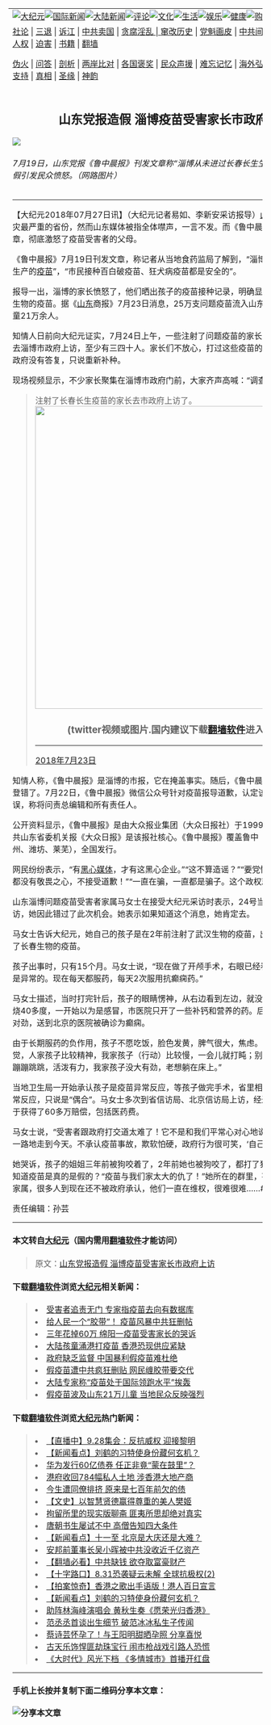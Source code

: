 <a name="1" id="1" target="_blank"></a><span id="1"></span>
<table border="0"><tr><td colspan="2" VALIGN=TOP><a href="https://github.com/asdfgt5/djy/blob/master/gb/nsc413.md#1"><img src="https://raw.githubusercontent.com/asdfgt5/1/master/t/djy/1.jpg" title="大纪元"></a><a href="https://github.com/asdfgt5/djy/blob/master/gb/n24hr.md#1"><img src="https://raw.githubusercontent.com/asdfgt5/1/master/t/djy/3.jpg" title="国际新闻"></a><a href="https://github.com/asdfgt5/djy/blob/master/gb/nsc413.md#1"><img src="https://raw.githubusercontent.com/asdfgt5/1/master/t/djy/4.jpg" title="大陆新闻"></a><a href="https://github.com/asdfgt5/djy/blob/master/gb/news392.md#1"><img src="https://raw.githubusercontent.com/asdfgt5/1/master/t/djy/5.jpg" title="评论"></a><a href="https://github.com/asdfgt5/djy/blob/master/gb/news2007.md#1"><img src="https://raw.githubusercontent.com/asdfgt5/1/master/t/djy/6.jpg" title="文化"></a><a href="https://github.com/asdfgt5/djy/blob/master/gb/news2008.md#1"><img src="https://raw.githubusercontent.com/asdfgt5/1/master/t/djy/7.jpg" title="生活"></a><a href="https://github.com/asdfgt5/djy/blob/master/gb/ncyule.md#1"><img src="https://raw.githubusercontent.com/asdfgt5/1/master/t/djy/8.jpg" title="娱乐"></a><a href="https://github.com/asdfgt5/djy/blob/master/gb/nsc1002.md#1"><img src="https://raw.githubusercontent.com/asdfgt5/1/master/t/djy/9.jpg" title="健康"><a href="https://www.youlucky.com"><img src="https://raw.githubusercontent.com/asdfgt5/1/master/t/djy/10.jpg" title="购物"></a><a href="https://www.supportepoch.org/donation?utm_medium=epochtimes&utm_source=referral&utm_campaign=donate_button_djyhomepage"><img src="https://raw.githubusercontent.com/asdfgt5/1/master/t/djy/12.jpg" title="捐款"></a></td></tr>
<tr><td colspan="2" VALIGN=TOP><a target="_blank" href="https://git.io/fjCRf">社论</a> | <a target="_blank" href="https://github.com/asdfgt5/djy/blob/master/gb/nf5657.md#1">三退</a> | <a target="_blank" href="https://github.com/asdfgt5/djy/blob/master/gb/nf6123.md#1">诉江</a> | <a target="_blank" href="https://github.com/asdfgt5/djy/blob/master/gb/nf1176117.md#1">中共卖国</a> | <a target="_blank" href="https://github.com/asdfgt5/djy/blob/master/gb/nf5773.md#1">贪腐淫乱 | <a target="_blank" href="https://github.com/asdfgt5/djy/blob/master/gb/nf1176115.md#1">窜改历史</a> | <a target="_blank" href="https://github.com/asdfgt5/djy/blob/master/gb/nf1176107.md#1">党魁画皮</a> | <a target="_blank" href="https://github.com/asdfgt5/djy/blob/master/gb/nf1320400.md#1">中共间谍</a> | <a target="_blank" href="https://github.com/asdfgt5/djy/blob/master/gb/nf1176114.md#1">破坏传统</a> | <a target="_blank" href="https://github.com/asdfgt5/djy/blob/master/gb/nf5287.md#1">恶贯满盈</a> | <a target="_blank" href="https://github.com/asdfgt5/djy/blob/master/gb/ncid278.md#1">人权</a> | <a target="_blank" href="https://github.com/asdfgt5/djy/blob/master/gb/nf1176111.md#1">迫害</a> | <a target="_blank" href="https://github.com/asdfgt5/djy/blob/master/gb/nf1235328.md#1">书籍</a> | <a target="_blank" href="https://github.com/asdfgt5/fq/blob/master/README.md?zsrh#1">翻墙</a></p><p><a target="_blank" href="https://github.com/asdfgt5/djy/blob/master/gb/nf5562.md#1">伪火</a> | <a target="_blank" href="https://github.com/asdfgt5/djy/blob/master/gb/nf4378.md#1">问答</a> | <a target="_blank" href="https://github.com/asdfgt5/djy/blob/master/gb/nf5792.md#1">剖析</a> | <a target="_blank" href="https://github.com/asdfgt5/djy/blob/master/gb/nf5735.md#1">两岸比对</a> | <a target="_blank" href="https://github.com/asdfgt5/djy/blob/master/gb/nf6119.md#1">各国褒奖</a> | <a target="_blank" href="https://github.com/asdfgt5/djy/blob/master/gb/nf6120.md#1">民众声援</a> | <a target="_blank" href="https://github.com/asdfgt5/djy/blob/master/gb/nf1188594.md#1">难忘记忆</a> | <a target="_blank" href="https://github.com/asdfgt5/djy/blob/master/gb/nf3180.md#1">海外弘传</a> | <a target="_blank" href="https://github.com/asdfgt5/djy/blob/master/gb/nf5410.md#1">万人上访</a> | <a target="_blank" href="https://github.com/asdfgt5/ntdtv/blob/master/gb/prog1530_1.md#1">和平抗议</a> | <a target="_blank" href="https://github.com/asdfgt5/djy/blob/master/gb/nf4386.md#1">支持</a> | <a target="_blank" href="https://github.com/asdfgt5/djy/blob/master/gb/nf4389.md#1">真相</a> | <a target="_blank" href="https://github.com/asdfgt5/djy/blob/master/gb/nf5790.md#1">圣缘</a> | <a target="_blank" href="https://github.com/asdfgt5/djy/blob/master/gb/nf4786.md#1">神韵</a></td></tr>
<tr><td VALIGN=TOP width="626"><h2 align=center>山东党报造假 淄博疫苗受害家长市政府上访</h2>
<img src="http://i.epochtimes.com/assets/uploads/2018/07/006pGX6ely1ftjeugu38vj30zk0p77c2.jpg" />
<h6>7月19日，山东党报《鲁中晨报》刊发文章称“淄博从未进过长春长生生产的疫苗”，公然造假引发民众愤怒。（网路图片）
</h6>
<hr>
<p>【大纪元2018年07月27日讯】（大纪元记者易如、李新安采访报导）<a href="https://github.com/asdfgt5/djy/blob/master/gb/tag/%E5%B1%B1%E4%B8%9C.md">山东</a>是问题<a href="https://github.com/asdfgt5/djy/blob/master/gb/tag/%E7%96%AB%E8%8B%97.md">疫苗</a>的受灾最严重的省份，然而山东媒体被指全体噤声，一言不发。而《鲁中晨报》一篇<a href="https://github.com/asdfgt5/djy/blob/master/gb/tag/%E9%80%A0%E5%81%87.md">造假</a>的文章，彻底激怒了疫苗受害者的父母。</p>
<p>《鲁中晨报》7月19日刊发文章，称记者从当地食药监局了解到，“淄博从未进过长春长生生产的<a href="https://github.com/asdfgt5/djy/blob/master/gb/tag/%E7%96%AB%E8%8B%97.md">疫苗</a>”，“市民接种百白破疫苗、狂犬病疫苗都是安全的”。</p>
<p>报导一出，淄博的家长愤怒了，他们晒出孩子的疫苗接种记录，明确显示，孩子接种了长生生物的疫苗。据《<a href="https://github.com/asdfgt5/djy/blob/master/gb/tag/%E5%B1%B1%E4%B8%9C.md">山东</a>商报》7月23日消息，25万支问题疫苗流入山东淄博等8市，涉及儿童21万余人。</p>
<p>知情人日前向大纪元证实，7月24日上午，一些注射了问题疫苗的家长拿着孩子的接种本，去淄博市政府上访，至少有三四十人。家长们不放心，打过这些疫苗的孩子应该怎么办？但政府没有答复，只说重新补种。</p>
<p>现场视频显示，不少家长聚集在淄博市政府门前，大家齐声高喊：“调查！调查！……”</p>
</p>
<blockquote class="twitter-tweet" data-lang="zh-cn">
<p dir="ltr" lang="zh">注射了长春长生疫苗的家长去市政府上访了。 <a href="https://t.co/p4KV0rZGuR"></a><img width="600" src="https://raw.githubusercontent.com/asdfgt5/1/master/t/ntdtv/twitter.jpg" ><h3 align=center>(twitter视频或图片.国内建议下载<a href="https://git.io/JesJV">翻墙软件</a>进入原文观看)</h3><hr><a href="p4KV0rZGuR</a></p>
<p>— 中国爆料革命全球协调中心冤假错案曝光台(推特) (@king19890604) <a href="https://twitter.com/king19890604/status/1021433285501702144?ref_src=twsrc%5Etfw">2018年7月23日</a></p></blockquote>
<p><a async src="https://platform.twitter.com/widgets.js" charset="utf-8"></a>
<p>知情人称，《鲁中晨报》是淄博的市报，它在掩盖事实。随后，《鲁中晨报》改口称他们当时登错了。7月22日，《鲁中晨报》微信公众号针对疫苗报导道歉，认定该信息不实、报道有误，称将问责总编辑和所有责任人。</p>
<p>公开资料显示，《鲁中晨报》是由大众报业集团（大众日报社）于1999年7月1日创办，中共山东省委机关报《大众日报》是该报社核心。《鲁中晨报》覆盖鲁中（淄博、东营、滨州、潍坊、莱芜），全国发行。</p>
<p>网民纷纷表示，“有<a href="https://github.com/asdfgt5/djy/blob/master/gb/tag/%E9%BB%91%E5%BF%83%E5%AA%92%E4%BD%93.md">黑心媒体</a>，才有这黑心企业。”“这不算造谣？”“要党性没人性！”“对生命都没有敬畏之心，不接受道歉！”“一直在骗，一直都是骗子。这个政权就是骗子。”</p>
<p>山东淄博问题疫苗受害者家属马女士在接受大纪元采访时表示，24号当天，没有人约她去上访，她因此错过了此次机会。她表示如果知道这个消息，她肯定去。</p>
<p>马女士告诉大纪元，她自己的孩子是在2年前注射了武汉生物的疫苗，出事前一个月还注射了长春生物的疫苗。</p>
<p>孩子出事时，只有15个月。马女士说，“现在做了开颅手术，右眼已经看不到了，脑电图还是异常的。现在每天都服药，每天2次服用抗癫痫药。”</p>
<p>马女士描述，当时打完针后，孩子的眼睛愣神，从右边看到左边，就没意识了。当天晚上发烧40多度，一开始以为是感冒，市医院只开了一些补钙和营养的药。后来发现孩子越来越不对劲，送到北京的医院被确诊为癫痫。</p>
<p>由于长期服药的负作用，孩子不愿吃饭，脸色发黄，脾气很大，焦虑。“喝了那个药容易睡觉，人家孩子比较精神，我家孩子（行动）比较慢，一会儿就打盹；别的孩子都喜欢跳啊，蹦蹦跳跳，活泼有力，我家孩子没大有劲，老想躺在床上。”</p>
<p>当地卫生局一开始承认孩子是疫苗异常反应，等孩子做完手术，省里相关部门又不承认是异常反应，只说是“偶合”。马女士多次到省信访局、北京信访局上访，经过很多周折，孩子终于获得了60多万赔偿，包括医药费。</p>
<p>马女士说，“受害者跟政府打交道太难了！它不是和我们平常心对心地说话，都是哭一路抹一路地走到今天。不承认疫苗事故，欺软怕硬，政府行为很可笑，‘自己打自己嘴巴’。”</p>
<p>她哭诉，孩子的姐姐三年前被狗咬着了，2年前她也被狗咬了，都打了狂犬疫苗，现在也不知道疫苗是真的是假的？“疫苗与我们家太大的仇了！”她所在的群里，有四百多疫苗受害者家属，很多人到现在还不被政府承认，他们一直在维权，很难很难……#</p>
<p>责任编辑：孙芸</p>
<hr>

#### 本文转自<a href="http://www.epochtimes.com">大纪元</a>（国内需用<a href="https://git.io/JesJV">翻墙软件</a>才能访问）
> 原文：<a href="http://www.epochtimes.com/gb/18/7/26/n10593066.htm">山东党报造假 淄博疫苗受害家长市政府上访</a>
#### 下载<a href="https://git.io/JesJV">翻墙软件</a>浏览<a href="http://www.epochtimes.com">大纪元</a>相关新闻：
> <li><a href="http://www.epochtimes.com/gb/18/7/26/n10590741.htm">受害者追责无门 专家指疫苗去向有数据库</a></li>
> <li><a href="http://www.epochtimes.com/gb/18/7/26/n10591305.htm">给人民一个“胶带”！ 疫苗风暴中共狂删帖</a></li>
> <li><a href="http://www.epochtimes.com/gb/18/7/25/n10589538.htm">三年花掉60万 绵阳一疫苗受害家长的哭诉</a></li>
> <li><a href="http://www.epochtimes.com/gb/18/7/26/n10590469.htm">大陆孩童涌港打疫苗 香港恐现供应紧缺</a></li>
> <li><a href="http://www.epochtimes.com/gb/18/7/26/n10590731.htm">政府缺乏监督 中国暴利假疫苗难杜绝</a></li>
> <li><a href="http://www.epochtimes.com/gb/18/7/26/n10590560.htm">假疫苗遭中共疯狂删贴 网民缠胶带要交代</a></li>
> <li><a href="http://www.epochtimes.com/gb/18/7/25/n10590277.htm">大陆专家称“疫苗处于国际领跑水平”挨轰</a></li>
> <li><a href="https://github.com/asdfgt5/djy/blob/master/gb/18/7/24/n10585738.md">假疫苗波及山东21万儿童 当地民众反映强烈</a></li>

#### 下载<a href="https://git.io/JesJV">翻墙软件</a>浏览<a href="http://www.epochtimes.com">大纪元</a>热门新闻：
> <li><a href="http://www.epochtimes.com/gb/19/9/24/n11544233.htm">【直播中】9.28集会：反抗威权 迎接黎明</a></li>
> <li><a href="http://www.epochtimes.com/gb/19/9/27/n11551223.htm">【新闻看点】刘鹤的习特使身份藏何玄机？</a></li>
> <li><a href="http://www.epochtimes.com/gb/19/9/27/n11551310.htm">华为发行60亿债券 任正非竟“蒙在鼓里”？</a></li>
> <li><a href="http://www.epochtimes.com/gb/19/9/27/n11551088.htm">港府收回784幅私人土地 涉香港大地产商</a></li>
> <li><a href="http://www.epochtimes.com/gb/15/9/3/n4519621.htm">今生遭同僚排挤 原来是七百年前欠的债</a></li>
> <li><a href="http://www.epochtimes.com/gb/19/9/22/n11539138.htm">【文史】以智慧贤德赢得尊重的美人樊姬</a></li>
> <li><a href="http://www.epochtimes.com/gb/19/9/22/n11539196.htm">拘留所里的现实版聊斋 匪夷所思却绝对真实</a></li>
> <li><a href="http://www.epochtimes.com/gb/19/9/20/n11534314.htm">唐朝书生屡试不中 高僧告知四大条件</a></li>
> <li><a href="http://www.epochtimes.com/gb/19/9/26/n11548856.htm">【新闻看点】十一至 北京是大庆还是大难？</a></li>
> <li><a href="http://www.epochtimes.com/gb/19/9/26/n11547317.htm">安邦前董事长吴小晖被中共没收近千亿资产</a></li>
> <li><a href="http://www.epochtimes.com/gb/19/9/25/n11546931.htm">【翻墙必看】中共缺钱 欲夺取富豪财产</a></li>
> <li><a href="http://www.epochtimes.com/gb/19/9/27/n11549319.htm">【十字路口】8.31恐袭疑云未解 全球抗极权(2)</a></li>
> <li><a href="http://www.epochtimes.com/gb/19/9/26/n11547040.htm">【拍案惊奇】香港之歌出手语版！港人百日宣言</a></li>
> <li><a href="http://www.epochtimes.com/gb/19/9/27/n11551223.htm">【新闻看点】刘鹤的习特使身份藏何玄机？</a></li>
> <li><a href="http://www.epochtimes.com/gb/19/9/23/n11541692.htm">助阵林海峰演唱会 黄秋生奏《愿荣光归香港》</a></li>
> <li><a href="http://www.epochtimes.com/gb/19/9/27/n11551445.htm">范丞丞首谈出生细节 破范冰冰私生子传闻</a></li>
> <li><a href="http://www.epochtimes.com/gb/19/9/26/n11547898.htm">蔡诗芸怀孕了！与王阳明甜晒孕照 分享喜悦</a></li>
> <li><a href="http://www.epochtimes.com/gb/19/9/25/n11546599.htm">古天乐饰悍匪劫珠宝行 闹市枪战戏引路人恐慌</a></li>
> <li><a href="http://www.epochtimes.com/gb/19/9/26/n11548085.htm">《大时代》风光下档 《多情城市》首播开红盘</a></li>
<hr>

#### 手机上长按并复制下面二维码分享本文章：<br><br><img src="http://www.hehaibao.com/qr/index.php?m=1&e=L&p=10&t=&d=https://github.com/asdfgt5/djy/blob/master/gb/18/7/26/n10593066.md%231" title="分享本文章"></td><td VALIGN=TOP><a href="https://github.com/asdfgt5/djy/blob/master/gb/16/1/21/n4622075.md?dfh#1" target="_blank"><img src="https://raw.githubusercontent.com/asdfgt5/djy/master/gb/300/wei-f1.jpg" title="中共的伪火骗局"  alt="中共的伪火骗局"></a><br><a href="https://github.com/asdfgt5/yh/blob/master/README.md?dfh#1" target="_blank"><img src="https://raw.githubusercontent.com/asdfgt5/djy/master/gb/300/yong-h.jpg" title="永恒的见证"  alt="永恒的见证"></a><br><a href="https://github.com/asdfgt5/djy/blob/master/gb/13/9/29/n3974789.md?dfh#1" target="_blank"><img src="https://raw.githubusercontent.com/asdfgt5/djy/master/gb/300/shang-lnz.jpg" title="善良女子被中共投男牢"  alt="善良女子被中共投男牢"></a><br><a href="https://github.com/asdfgt5/djy/blob/master/gb/16/3/16/n4663449.md?dfh#1" target="_blank"><img src="https://raw.githubusercontent.com/asdfgt5/djy/master/gb/300/huo-z3.jpg" title="警卫目击活摘器官"  alt="警卫目击活摘器官"></a><br><a href="https://github.com/asdfgt5/djy/blob/master/gb/16/8/7/n8177641.md?dfh#1" target="_blank"><img src="https://raw.githubusercontent.com/asdfgt5/djy/master/gb/300/huo-z4.jpg" title="证人描述活摘恐怖"  alt="证人描述活摘恐怖"></a><br><a href="https://github.com/asdfgt5/djy/blob/master/gb/10/4/19/n2881569.md?dfh#1" target="_blank"><img src="https://raw.githubusercontent.com/asdfgt5/djy/master/gb/300/huo-z1.jpg" title="揭开活摘器官黑幕"  alt="揭开活摘器官黑幕"></a><br><a href="https://github.com/asdfgt5/djy/blob/master/gb/10/11/7/n3077476.md?dfh#1" target="_blank"><img src="https://raw.githubusercontent.com/asdfgt5/djy/master/gb/300/ma-ks.jpg" title="马克思的成魔之路"  alt="马克思的成魔之路"></a><br><a href="https://github.com/asdfgt5/djy/blob/master/gb/14/6/9/n4173977.md?dfh#1" target="_blank"><img src="https://raw.githubusercontent.com/asdfgt5/djy/master/gb/300/chang-zs.jpg" title="藏字石 蕴天机"  alt="藏字石 蕴天机"></a><br><a href="https://github.com/asdfgt5/djy/blob/master/gb/18/5/10/n10381511.md?dfh#1" target="_blank"><img src="https://raw.githubusercontent.com/asdfgt5/djy/master/gb/300/st1.jpg" title="关注3亿人三退"  alt="关注3亿人三退"></a><br><a href="https://github.com/asdfgt5/djy/blob/master/gb/18/3/21/n10237682.md?dfh#1" target="_blank"><img src="https://raw.githubusercontent.com/asdfgt5/djy/master/gb/300/jie-t.jpg" title="解体中共复兴中华"  alt="解体中共复兴中华"></a><br><a href="https://github.com/asdfgt5/djy/blob/master/gb/9/2/9/n2422991.md?dfh#1" target="_blank"><img src="https://raw.githubusercontent.com/asdfgt5/djy/master/gb/300/gao-zs.jpg" title="中共迫害良心律师"  alt="中共迫害良心律师"></a><br><a href="https://github.com/asdfgt5/djy/blob/master/gb/18/12/9/n10900044.md?dfh#1" target="_blank"><img src="https://raw.githubusercontent.com/asdfgt5/djy/master/gb/300/sj1.jpg" title="303万人举报江泽民"  alt="303万人举报江泽民"></a><br><a href="https://github.com/asdfgt5/djy/blob/master/gb/18/8/28/n10672014.md?dfh#1" target="_blank"><img src="https://raw.githubusercontent.com/asdfgt5/djy/master/gb/300/sj2.jpg" title="这些官员为何起诉江泽民"  alt="这些官员为何起诉江泽民"></a><br><a href="https://github.com/asdfgt5/djy/blob/master/gb/8/12/18/n2367165.md?dfh#1" target="_blank"><img src="https://raw.githubusercontent.com/asdfgt5/djy/master/gb/300/liangan.jpg" title="海峡两岸的强烈对比"  alt="海峡两岸的强烈对比"></a><br><a href="https://github.com/asdfgt5/djy/blob/master/gb/15/5/5/n4427238.md?dfh#1" target="_blank"><img src="https://raw.githubusercontent.com/asdfgt5/djy/master/gb/300/jia-ndzl.jpg" title="加拿大总理的贺信"  alt="加拿大总理的贺信"></a><br><a href="https://github.com/asdfgt5/djy/blob/master/gb/11/6/17/n3289382.md?dfh#1" target="_blank"><img src="https://raw.githubusercontent.com/asdfgt5/djy/master/gb/300/xiao-wd.jpg" title="探寻真相兼听则明"  alt="探寻真相兼听则明"></a><br><a href="https://github.com/asdfgt5/djy/blob/master/gb/18/10/27/n10812623.md?dfh#1" target="_blank"><img src="https://raw.githubusercontent.com/asdfgt5/djy/master/gb/300/yindu.jpg" title="印度媒体报道东方"  alt="印度媒体报道东方"></a><br><a href="https://github.com/asdfgt5/djy/blob/master/gb/18/6/9/n10469652.md?dfh#1" target="_blank"><img src="https://raw.githubusercontent.com/asdfgt5/djy/master/gb/300/xie-j.jpg" title="不一样的海外校园"  alt="不一样的海外校园"></a><br><a href="https://github.com/asdfgt5/djy/blob/master/gb/7/4/5/n1669415.md?dfh#1" target="_blank"><img src="https://raw.githubusercontent.com/asdfgt5/djy/master/gb/300/li-up.jpg" title="从大师到徒弟的传奇"  alt="从大师到徒弟的传奇"></a><br><a href="https://github.com/asdfgt5/djy/blob/master/gb/17/5/26/n9191512.md?dfh#1" target="_blank"><img src="https://raw.githubusercontent.com/asdfgt5/djy/master/gb/300/zfl2.jpg" title="亿万人与东方一本奇书"  alt="亿万人与东方一本奇书"></a><br><a href="https://github.com/asdfgt5/djy/blob/master/gb/13/11/27/n4020290.md?dfh#1" target="_blank"><img src="https://raw.githubusercontent.com/asdfgt5/djy/master/gb/300/zhen-h.jpg" title="大陆见不到的震撼场面"  alt="大陆见不到的震撼场面"></a><br><a href="https://github.com/asdfgt5/djy/blob/master/gb/15/7/17/n4482910.md?dfh#1" target="_blank"><img src="https://raw.githubusercontent.com/asdfgt5/djy/master/gb/300/dalu-sk.jpg" title="人心向善 大陆当初盛况"  alt="人心向善 大陆当初盛况"></a><br><a href="https://github.com/asdfgt5/djy/blob/master/gb/9/10/15/n2689419.md?dfh#1" target="_blank"><img src="https://raw.githubusercontent.com/asdfgt5/djy/master/gb/300/zfl1.jpg" title="追寻真理 这书讲什么"  alt="追寻真理 这书讲什么"></a><br><a href="https://github.com/asdfgt5/fq/blob/master/README.md?dfh#1" target="_blank"><img src="https://raw.githubusercontent.com/asdfgt5/djy/master/gb/300/fq1.jpg" title="下载免费翻墙软件"  alt="下载免费翻墙软件"></a><br></td></tr></table>
